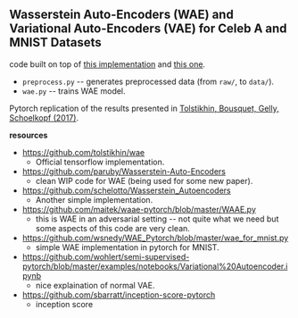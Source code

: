Wasserstein Auto-Encoders (WAE) and Variational Auto-Encoders (VAE) for Celeb A and MNIST Datasets
--------------------------------------------------------------------------------------------------

code built on top of [this implementation](https://github.com/wohlert/semi-supervised-pytorch)
and [this one](https://github.com/bhpfelix/Variational-Autoencoder-PyTorch/blob/master/src/vanila_vae.py).

+ `preprocess.py` -- generates preprocessed data (from `raw/`, to `data/`).
+ `wae.py` -- trains WAE model.

Pytorch replication of the results presented in [Tolstikhin, Bousquet, Gelly, Schoelkopf (2017)](https://arxiv.org/abs/1711.01558).

**resources**

+ https://github.com/tolstikhin/wae
    + Official tensorflow implementation.
+ https://github.com/paruby/Wasserstein-Auto-Encoders
    + clean WIP code for WAE (being used for some new paper).
+ https://github.com/schelotto/Wasserstein_Autoencoders
    + Another simple implementation.
+ https://github.com/maitek/waae-pytorch/blob/master/WAAE.py
    + this is WAE in an adversarial setting -- not quite what we need but some aspects of this code are very clean.
+ https://github.com/wsnedy/WAE_Pytorch/blob/master/wae_for_mnist.py
    + simple WAE implementation in pytorch for MNIST.
+ https://github.com/wohlert/semi-supervised-pytorch/blob/master/examples/notebooks/Variational%20Autoencoder.ipynb
    + nice explaination of normal VAE.
+ https://github.com/sbarratt/inception-score-pytorch
    + inception score
